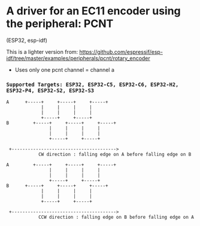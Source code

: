 # A driver for an EC11 encoder using the peripheral: PCNT

(ESP32, esp-idf)

This is a lighter version from: 
https://github.com/espressif/esp-idf/tree/master/examples/peripherals/pcnt/rotary_encoder

- Uses only one pcnt channel = channel a

### `Supported Targets:	ESP32, ESP32-C5, ESP32-C6, ESP32-H2, ESP32-P4, ESP32-S2, ESP32-S3`

>
    A      +-----+     +-----+     +-----+
                 |     |     |     |
                 |     |     |     |
                 +-----+     +-----+
    B         +-----+     +-----+     +-----+
                    |     |     |     |
                    |     |     |     |
                    +-----+     +-----+

     +--------------------------------------->
                CW direction : falling edge on A before falling edge on B

>

>
    A         +-----+     +-----+     +-----+
                    |     |     |     |
                    |     |     |     |
                    +-----+     +-----+
    B      +-----+     +-----+     +-----+
                 |     |     |     |
                 |     |     |     |
                 +-----+     +-----+

     +--------------------------------------->
                CCW direction : falling edge on B before falling edge on A

>